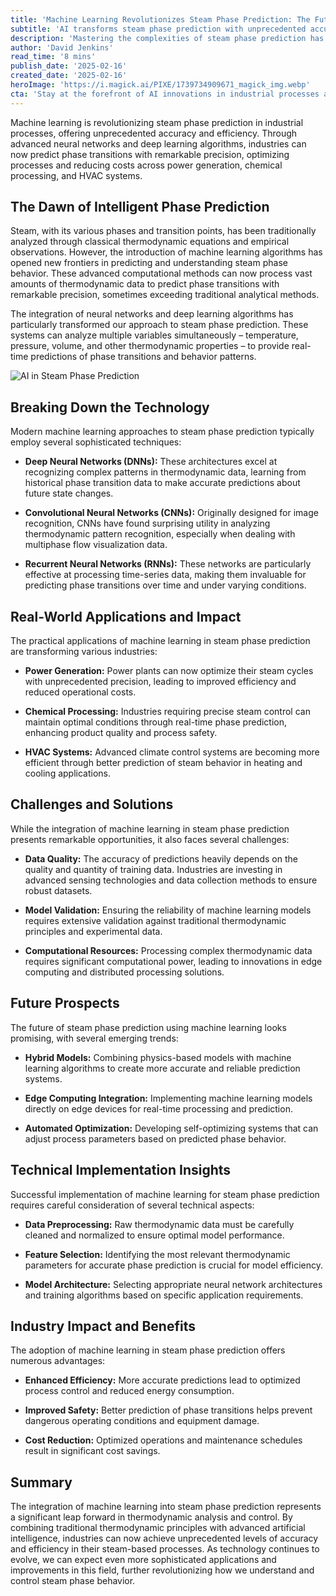 ```yaml
---
title: 'Machine Learning Revolutionizes Steam Phase Prediction: The Future of Thermodynamic Analysis'
subtitle: 'AI transforms steam phase prediction with unprecedented accuracy'
description: 'Mastering the complexities of steam phase prediction has long been a cornerstone of industrial processes, power generation, and chemical engineering. Today, we are witnessing a revolutionary transformation in how we approach this critical aspect of thermodynamics, thanks to the integration of machine learning technologies.'
author: 'David Jenkins'
read_time: '8 mins'
publish_date: '2025-02-16'
created_date: '2025-02-16'
heroImage: 'https://i.magick.ai/PIXE/1739734909671_magick_img.webp'
cta: 'Stay at the forefront of AI innovations in industrial processes and thermodynamics! Follow us on LinkedIn at MagickAI for regular insights and updates on cutting-edge technological advancements.'
---
```


Machine learning is revolutionizing steam phase prediction in industrial processes, offering unprecedented accuracy and efficiency. Through advanced neural networks and deep learning algorithms, industries can now predict phase transitions with remarkable precision, optimizing processes and reducing costs across power generation, chemical processing, and HVAC systems.

## The Dawn of Intelligent Phase Prediction

Steam, with its various phases and transition points, has been traditionally analyzed through classical thermodynamic equations and empirical observations. However, the introduction of machine learning algorithms has opened new frontiers in predicting and understanding steam phase behavior. These advanced computational methods can now process vast amounts of thermodynamic data to predict phase transitions with remarkable precision, sometimes exceeding traditional analytical methods.

The integration of neural networks and deep learning algorithms has particularly transformed our approach to steam phase prediction. These systems can analyze multiple variables simultaneously – temperature, pressure, volume, and other thermodynamic properties – to provide real-time predictions of phase transitions and behavior patterns.

![AI in Steam Phase Prediction](https://i.magick.ai/PIXE/1739734909671_magick_img.webp)

## Breaking Down the Technology

Modern machine learning approaches to steam phase prediction typically employ several sophisticated techniques:

- **Deep Neural Networks (DNNs):** These architectures excel at recognizing complex patterns in thermodynamic data, learning from historical phase transition data to make accurate predictions about future state changes.

- **Convolutional Neural Networks (CNNs):** Originally designed for image recognition, CNNs have found surprising utility in analyzing thermodynamic pattern recognition, especially when dealing with multiphase flow visualization data.

- **Recurrent Neural Networks (RNNs):** These networks are particularly effective at processing time-series data, making them invaluable for predicting phase transitions over time and under varying conditions.

## Real-World Applications and Impact

The practical applications of machine learning in steam phase prediction are transforming various industries:

- **Power Generation:** Power plants can now optimize their steam cycles with unprecedented precision, leading to improved efficiency and reduced operational costs.

- **Chemical Processing:** Industries requiring precise steam control can maintain optimal conditions through real-time phase prediction, enhancing product quality and process safety.

- **HVAC Systems:** Advanced climate control systems are becoming more efficient through better prediction of steam behavior in heating and cooling applications.

## Challenges and Solutions

While the integration of machine learning in steam phase prediction presents remarkable opportunities, it also faces several challenges:

- **Data Quality:** The accuracy of predictions heavily depends on the quality and quantity of training data. Industries are investing in advanced sensing technologies and data collection methods to ensure robust datasets.

- **Model Validation:** Ensuring the reliability of machine learning models requires extensive validation against traditional thermodynamic principles and experimental data.

- **Computational Resources:** Processing complex thermodynamic data requires significant computational power, leading to innovations in edge computing and distributed processing solutions.

## Future Prospects

The future of steam phase prediction using machine learning looks promising, with several emerging trends:

- **Hybrid Models:** Combining physics-based models with machine learning algorithms to create more accurate and reliable prediction systems.

- **Edge Computing Integration:** Implementing machine learning models directly on edge devices for real-time processing and prediction.

- **Automated Optimization:** Developing self-optimizing systems that can adjust process parameters based on predicted phase behavior.

## Technical Implementation Insights

Successful implementation of machine learning for steam phase prediction requires careful consideration of several technical aspects:

- **Data Preprocessing:** Raw thermodynamic data must be carefully cleaned and normalized to ensure optimal model performance.

- **Feature Selection:** Identifying the most relevant thermodynamic parameters for accurate phase prediction is crucial for model efficiency.

- **Model Architecture:** Selecting appropriate neural network architectures and training algorithms based on specific application requirements.

## Industry Impact and Benefits

The adoption of machine learning in steam phase prediction offers numerous advantages:

- **Enhanced Efficiency:** More accurate predictions lead to optimized process control and reduced energy consumption.

- **Improved Safety:** Better prediction of phase transitions helps prevent dangerous operating conditions and equipment damage.

- **Cost Reduction:** Optimized operations and maintenance schedules result in significant cost savings.

## Summary

The integration of machine learning into steam phase prediction represents a significant leap forward in thermodynamic analysis and control. By combining traditional thermodynamic principles with advanced artificial intelligence, industries can now achieve unprecedented levels of accuracy and efficiency in their steam-based processes. As technology continues to evolve, we can expect even more sophisticated applications and improvements in this field, further revolutionizing how we understand and control steam phase behavior.